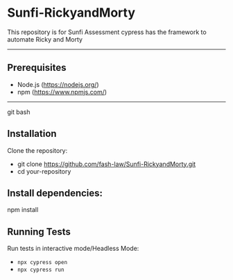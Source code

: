 # Sunfi-RickyandMorty
This repository is for Sunfi Assessment cypress has the framework to automate Ricky and Morty 

---
## Prerequisites
 - Node.js (https://nodejs.org/)
 - npm (https://www.npmjs.com/)
---
git bash
## Installation
Clone the repository:

- git clone https://github.com/fash-law/Sunfi-RickyandMorty.git
- cd your-repository

## Install dependencies:

npm install
## Running Tests
Run tests in interactive mode/Headless Mode:
- `npx cypress open`
- `npx cypress run` 

